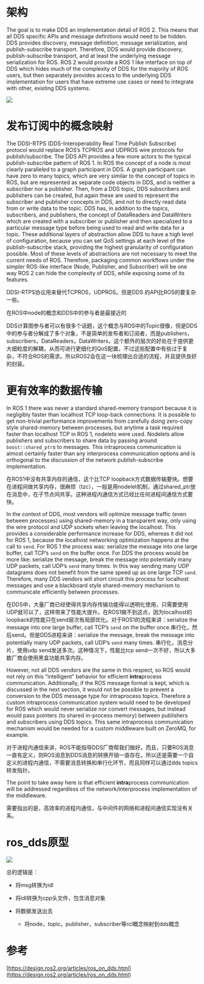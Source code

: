 # 架构

The goal is to make DDS an implementation detail of ROS 2. This means that all DDS specific APIs and message definitions would need to be hidden. DDS provides discovery, message definition, message serialization, and publish-subscribe transport. Therefore, DDS would provide discovery, publish-subscribe transport, and at least the underlying message serialization for ROS. ROS 2 would provide a ROS 1 like interface on top of DDS which hides much of the complexity of DDS for the majority of ROS users, but then separately provides access to the underlying DDS implementation for users that have extreme use cases or need to integrate with other, existing DDS systems.

![](https://tcs.teambition.net/storage/312gb42d182196fcc633588799db95d27cdf?Signature=eyJhbGciOiJIUzI1NiIsInR5cCI6IkpXVCJ9.eyJBcHBJRCI6IjU5Mzc3MGZmODM5NjMyMDAyZTAzNThmMSIsIl9hcHBJZCI6IjU5Mzc3MGZmODM5NjMyMDAyZTAzNThmMSIsIl9vcmdhbml6YXRpb25JZCI6IiIsImV4cCI6MTY3MTYyMjM5NSwiaWF0IjoxNjcxMDE3NTk1LCJyZXNvdXJjZSI6Ii9zdG9yYWdlLzMxMmdiNDJkMTgyMTk2ZmNjNjMzNTg4Nzk5ZGI5NWQyN2NkZiJ9.C1DimOl_fdXtiF-yQvl4TtEWFOS7wOVrfgG4MQmb1zY&download=image.png "")

# 发布订阅中的概念映射

The DDSI-RTPS (DDS-Interoperability Real Time Publish Subscribe) protocol would replace ROS’s TCPROS and UDPROS wire protocols for publish/subscribe. The DDS API provides a few more actors to the typical publish-subscribe pattern of ROS 1. In ROS the concept of a node is most clearly paralleled to a graph participant in DDS. A graph participant can have zero to many topics, which are very similar to the concept of topics in ROS, but are represented as separate code objects in DDS, and is neither a subscriber nor a publisher. Then, from a DDS topic, DDS subscribers and publishers can be created, but again these are used to represent the subscriber and publisher concepts in DDS, and not to directly read data from or write data to the topic. DDS has, in addition to the topics, subscribers, and publishers, the concept of DataReaders and DataWriters which are created with a subscriber or publisher and then specialized to a particular message type before being used to read and write data for a topic. These additional layers of abstraction allow DDS to have a high level of configuration, because you can set QoS settings at each level of the publish-subscribe stack, providing the highest granularity of configuration possible. Most of these levels of abstractions are not necessary to meet the current needs of ROS. Therefore, packaging common workflows under the simpler ROS-like interface (Node, Publisher, and Subscriber) will be one way ROS 2 can hide the complexity of DDS, while exposing some of its features.

DDSI-RTPS协议用来替代TCPROS，UDPROS。但是DDS 的API比ROS的要复杂一些。

在ROS中node的概念和DDS中的参与者是最接近的

DDS计算图参与者可以有很多个话题，这个概念与ROS中的Topic很像，但是DDS中的参与者分解成了多个对象，不是简单的发布者和订阅者，而是publishers，subscribers，DataReaders，DataWriters，这个额外的层次的好处在于提供更大细粒度的解耦，从而可进行更细化的QoS配置，不过这些配置中有些过于复杂，不符合ROS的需求。所以ROS2会在这一块梳理出合适的流程，并且提供良好的封装。

# 更有效率的数据传输

In ROS 1 there was never a standard shared-memory transport because it is negligibly faster than localhost TCP loop-back connections. It is possible to get non-trivial performance improvements from carefully doing zero-copy style shared-memory between processes, but anytime a task required faster than localhost TCP in ROS 1, nodelets were used. Nodelets allow publishers and subscribers to share data by passing around `boost::shared_ptr`s to messages. This intraprocess communication is almost certainly faster than any interprocess communication options and is orthogonal to the discussion of the network publish-subscribe implementation.

在ROS1中没有共享内存的通信，这个比TCP loopback方式数据传输要快。想要在进程间做共享内存，很麻烦（tzc），一般是用nodelet机制，通过shared_ptr放在消息中，在子节点间共享。这种进程内通信方式已经比任何进程间通信方式要快。

In the context of DDS, most vendors will optimize message traffic (even between processes) using shared-memory in a transparent way, only using the wire protocol and UDP sockets when leaving the localhost. This provides a considerable performance increase for DDS, whereas it did not for ROS 1, because the localhost networking optimization happens at the call to `send`. For ROS 1 the process was: serialize the message into one large buffer, call TCP’s `send` on the buffer once. For DDS the process would be more like: serialize the message, break the message into potentially many UDP packets, call UDP’s `send` many times. In this way sending many UDP datagrams does not benefit from the same speed up as one large TCP `send`. Therefore, many DDS vendors will short circuit this process for localhost messages and use a blackboard style shared-memory mechanism to communicate efficiently between processes.

在DDS中，大量厂商已经使得共享内存传输功能得以透明化使用，只需要使用UDP就可以了，这样带来了性能大提升。在ROS1做不到这点，因为localhost的loopback的性能只在send层次有局部优化。对于ROS1的流程来讲：serialize the message into one large buffer, call TCP’s `send` on the buffer once.串行化，然后send。但是DDS进程来讲：serialize the message, break the message into potentially many UDP packets, call UDP’s `send` many times. 串行化，消息分片，使用udp send发送多次。这种情况下，性能比tcp send一次不好，所以大多数厂商会使用黑盒功能共享内存。

However, not all DDS vendors are the same in this respect, so ROS would not rely on this “intelligent” behavior for efficient **intra**process communication. Additionally, if the ROS message format is kept, which is discussed in the next section, it would not be possible to prevent a conversion to the DDS message type for intraprocess topics. Therefore a custom intraprocess communication system would need to be developed for ROS which would never serialize nor convert messages, but instead would pass pointers (to shared in-process memory) between publishers and subscribers using DDS topics. This same intraprocess communication mechanism would be needed for a custom middleware built on ZeroMQ, for example.

对于进程内通信来讲，ROS不能指导DDS厂商帮我们做好。而且，只要ROS消息一直有定义，则ROS消息到DDS消息的转换开销一直存在。所以还是需要一个自定义的进程内通信，不需要消息转换和串行化环节，而且同样可以通过dds topics转发指针。

The point to take away here is that efficient **intra**process communication will be addressed regardless of the network/interprocess implementation of the middleware.

需要指出的是，高效率的进程内通信，与中间件的网络和进程间通信实现没有关系。

# ros_dds原型

![](https://tcs.teambition.net/storage/312g1f37d2ae7865d1597adcbe22739eeb51?Signature=eyJhbGciOiJIUzI1NiIsInR5cCI6IkpXVCJ9.eyJBcHBJRCI6IjU5Mzc3MGZmODM5NjMyMDAyZTAzNThmMSIsIl9hcHBJZCI6IjU5Mzc3MGZmODM5NjMyMDAyZTAzNThmMSIsIl9vcmdhbml6YXRpb25JZCI6IiIsImV4cCI6MTY3MTYyMjM5NSwiaWF0IjoxNjcxMDE3NTk1LCJyZXNvdXJjZSI6Ii9zdG9yYWdlLzMxMmcxZjM3ZDJhZTc4NjVkMTU5N2FkY2JlMjI3MzllZWI1MSJ9.bsGcyEndgxRO4uzEmM972qrTanMIBO-r4FtCeuzW3t0&download=image.png "")

总的逻辑是：

- 将msg转换为idl

- 将idl转换为cpp头文件，包含消息对象

- 将数据发送出去

  - 将node，topic，publisher，subscriber等rcl概念映射到dds概念

# 参考

[https://design.ros2.org/articles/ros_on_dds.html](https://design.ros2.org/articles/ros_on_dds.html)
